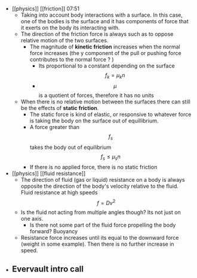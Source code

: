- [[physics]] [[friction]] 07:51
    - Taking into account body interactions with a surface. In this case, one of the bodies is the surface and it has components of force that it exerts on the body its interacting with.
    - The direction of the friction force is always such as to oppose relative motion of the two surfaces.
        - The magnitude of **kinetic friction** increases when the normal force increases (the y component of the pull or pushing force contributes to the normal force ? )
            - Its proportional to a constant depending on the surface
$$f_k = \mu_kn$$
            - $$\mu$$ is a quotient of forces, therefore it has no units
    - When there is no relative motion between the surfaces there can still be the effects of **static friction**.
        - The static force is kind of elastic, or responsive to whatever force is taking the body on the surface out of equillibrium.
        - A force greater than $$f_s$$ takes the body out of equilibrium 
$$f_s \leq \mu_sn$$
        - If there is no applied force, there is no static friction
- [[physics]] [[fluid resistance]]
    - The direction of fluid (gas or liquid) resistance on a body is always opposite the direction of the body's velocity relative to the fluid. 
Fluid resistance at high speeds $$f = Dv^2$$
    - Is the fluid not acting from multiple angles though? Its not just on one axis. 
        - Is there not some part of the fluid force propelling the body forward? Buoyancy
    - Resistance force increases until its equal to the downward force (weight in some example). Then there is no further increase in speed.
- Evervault intro call
    - 

